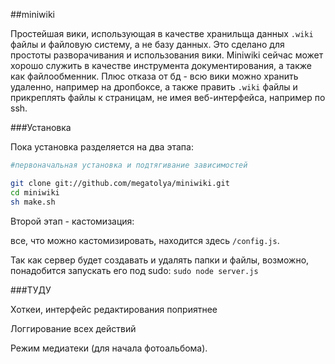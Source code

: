 ##miniwiki

Простейшая вики, использующая в качестве хранильща данных ```.wiki``` файлы и файловую систему, а не базу данных. Это сделано для простоты разворачивания и использования вики. Miniwiki сейчас может хорошо служить в качестве инструмента документирования, а также как файлообменник. Плюс отказа от бд - всю вики можно хранить удаленно, например на дропбоксе, а также править ```.wiki``` файлы и прикреплять файлы к страницам, не имея веб-интерфейса, например по ssh.

###Установка

Пока установка разделяется на два этапа:

```bash
#первоначальная установка и подтягивание зависимостей

git clone git://github.com/megatolya/miniwiki.git
cd miniwiki
sh make.sh
```

Второй этап - кастомизация:

все, что можно кастомизировать, находится здесь ```/config.js```.

Так как сервер будет создавать и удалять папки и файлы, возможно, понадобится запускать его под sudo: ```sudo node server.js```

###ТУДУ

Хоткеи, интерфейс редактирования поприятнее

Логгирование всех действий

Режим медиатеки (для начала фотоальбома).


